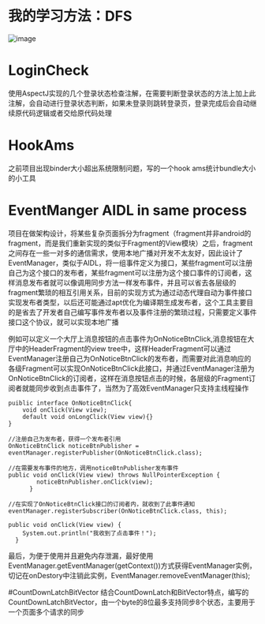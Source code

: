 # 我的学习方法：DFS
![image](https://github.com/kingson09/Tools/blob/master/resources/dfs.gif)
# LoginCheck
使用AspectJ实现的几个登录状态检查注解，在需要判断登录状态的方法上加上此注解，会自动进行登录状态判断，如果未登录则跳转登录页，登录完成后会自动继续原代码逻辑或者交给原代码处理
# HookAms
之前项目出现binder大小超出系统限制问题，写的一个hook ams统计bundle大小的小工具

# EventManger AIDL in same process
项目在做架构设计，将某些复杂页面拆分为fragment（fragment并非android的fragment，而是我们重新实现的类似于Fragment的View模块）之后，fragment之间存在一些一对多的通信需求，使用本地广播对开发不太友好，因此设计了EventManager，类似于AIDL，将一组事件定义为接口，某些fragment可以注册自己为这个接口的发布者，某些fragment可以注册为这个接口事件的订阅者，这样消息发布者就可以像调用同步方法一样发布事件，并且可以省去各层级的fragment繁琐的相互引用关系，目前的实现方式为通过动态代理自动为事件接口实现发布者类型，以后还可能通过apt优化为编译期生成发布者，这个工具主要目的是省去了开发者自己编写事件发布者以及事件注册的繁琐过程，只需要定义事件接口这个协议，就可以实现本地广播

例如可以定义一个大厅上消息按钮的点击事件为OnNoticeBtnClick,消息按钮在大厅中的HeaderFragment的view tree中，这样HeaderFragment可以通过EventManager注册自己为OnNoticeBtnClick的发布者，而需要对此消息响应的各级Fragment可以实现OnNoticeBtnClick此接口，并通过EventManager注册为OnNoticeBtnClick的订阅者，这样在消息按钮点击的时候，各层级的Fragment订阅者就能同步收到点击事件了，当然为了高效EventManager只支持主线程操作
```
puiblic interface OnNoticeBtnClick{
	void onClick(View view);
	default void onLongClick(View view){}
}
```
```
//注册自己为发布者，获得一个发布者引用
OnNoticeBtnClick noticeBtnPublisher = eventManager.registerPublisher(OnNoticeBtnClick.class);

//在需要发布事件的地方，调用noticeBtnPublisher发布事件
public void onClick(View view) throws NullPointerException {
        noticeBtnPublisher.onClick(view);
      }
	  
//在实现了OnNoticeBtnClick接口的订阅者内，就收到了此事件通知 
eventManager.registerSubscriber(OnNoticeBtnClick.class, this);

public void onClick(View view) {
    System.out.println("我收到了点击事件！");
  }

```
最后，为便于使用并且避免内存泄漏，最好使用EventManager.getEventManager(getContext())方式获得EventManager实例，切记在onDestory中注销此实例，EventManager.removeEventManager(this);

#CountDownLatchBitVector
结合CountDownLatch和BitVector特点，编写的CountDownLatchBitVector，由一个byte的8位最多支持同步8个状态，主要用于一个页面多个请求的同步